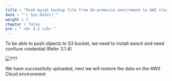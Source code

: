 ```yaml
---
title : "Push mysql backup file from On-premsise enviroment to AWS cloud enviroment using awscli"
date : "`r Sys.Date()`"
weight : 2
chapter : false
pre : " <b> 4.2 </b> "
---
```


To be able to push objects to S3 bucket, we need to install awscli and need confiure credential (Refer 3.1.4)

![???](/images/004-backup-restore/4.png)

We have successfully uploaded, next we will restore the data on the AWS Cloud environment
